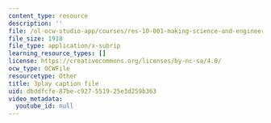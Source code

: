 ```yaml
---
content_type: resource
description: ''
file: /ol-ocw-studio-app/courses/res-10-001-making-science-and-engineering-pictures-a-practical-guide-to-presenting-your-work-spring-2016/dbddfcfe87bec927551925e3d259b363_lTTfrBbXeTk.srt
file_size: 1918
file_type: application/x-subrip
learning_resource_types: []
license: https://creativecommons.org/licenses/by-nc-sa/4.0/
ocw_type: OCWFile
resourcetype: Other
title: 3play caption file
uid: dbddfcfe-87be-c927-5519-25e3d259b363
video_metadata:
  youtube_id: null
---
```

